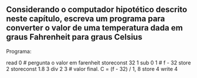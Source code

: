 ## Considerando o computador hipotético descrito neste capítulo, escreva um programa para converter o valor de uma temperatura dada em graus Fahrenheit para graus Celsius

Programa:

read 0			# pergunta o valor em farenheit
storeconst 32  1
sub 0 1			# f - 32
store 2
storeconst 1.8 3
div 2 3 		# valor final. C = (f - 32) / 1, 8
store 4
write 4


